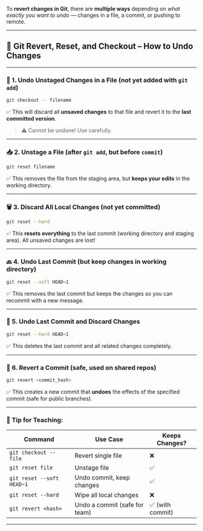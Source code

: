 To **revert changes in Git**, there are **multiple ways** depending on *what exactly you want to undo* — changes in a file, a commit, or pushing to remote.

---

## 🔁 Git Revert, Reset, and Checkout – How to Undo Changes

---

### 📁 1. Undo Unstaged Changes in a File (not yet added with `git add`)

```bash
git checkout -- filename
```

✅ This will discard all **unsaved changes** to that file and revert it to the **last committed version**.

> ⚠️ Cannot be undone! Use carefully.

---

### 📥 2. Unstage a File (after `git add`, but before `commit`)

```bash
git reset filename
```

✅ This removes the file from the staging area, but **keeps your edits** in the working directory.

---

### 🗑 3. Discard All Local Changes (not yet committed)

```bash
git reset --hard
```

✅ This **resets everything** to the last commit (working directory and staging area). All unsaved changes are lost!

---

### 🔙 4. Undo Last Commit (but keep changes in working directory)

```bash
git reset --soft HEAD~1
```

✅ This removes the last commit but keeps the changes so you can recommit with a new message.

---

### 🧼 5. Undo Last Commit and Discard Changes

```bash
git reset --hard HEAD~1
```

✅ This deletes the last commit and all related changes completely.

---

### 🔄 6. Revert a Commit (safe, used on shared repos)

```bash
git revert <commit_hash>
```

✅ This creates a new commit that **undoes** the effects of the specified commit (safe for public branches).

---

### 🧠 Tip for Teaching:

| Command                   | Use Case                      | Keeps Changes?  |
| ------------------------- | ----------------------------- | --------------- |
| `git checkout -- file`    | Revert single file            | ❌               |
| `git reset file`          | Unstage file                  | ✅               |
| `git reset --soft HEAD~1` | Undo commit, keep changes     | ✅               |
| `git reset --hard`        | Wipe all local changes        | ❌               |
| `git revert <hash>`       | Undo a commit (safe for team) | ✅ (with commit) |

---


